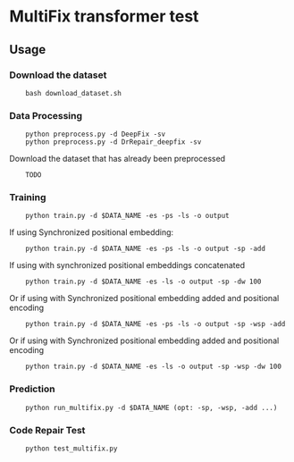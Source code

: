 # MultiFix transformer test

## Usage

### Download the dataset
```
    bash download_dataset.sh
```

### Data Processing
```
    python preprocess.py -d DeepFix -sv
    python preprocess.py -d DrRepair_deepfix -sv
```
Download the dataset that has already been preprocessed
```
    TODO
```

### Training
```
    python train.py -d $DATA_NAME -es -ps -ls -o output
```

If using Synchronized positional embedding:
```
    python train.py -d $DATA_NAME -es -ps -ls -o output -sp -add
```
If using with synchronized positional embeddings concatenated
```
    python train.py -d $DATA_NAME -es -ls -o output -sp -dw 100
```

Or if using with Synchronized positional embedding added and positional encoding
```
    python train.py -d $DATA_NAME -es -ps -ls -o output -sp -wsp -add
```
Or if using with Synchronized positional embedding added and positional encoding
```
    python train.py -d $DATA_NAME -es -ls -o output -sp -wsp -dw 100
```

### Prediction
```
    python run_multifix.py -d $DATA_NAME (opt: -sp, -wsp, -add ...)
```

### Code Repair Test
```
    python test_multifix.py
```
